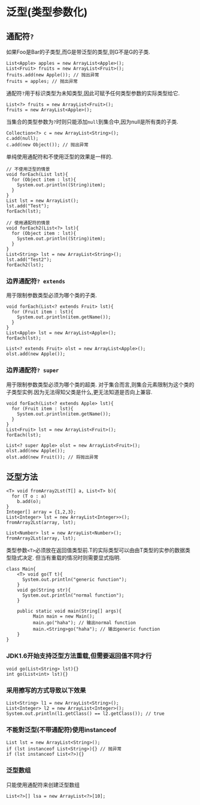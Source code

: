 # 泛型(类型参数化)


## 通配符`?`

如果Foo是Bar的子类型,而G是带泛型的类型,则G<Foo>不是G<Bar>的子类.
````
List<Apple> apples = new ArrayList<Apple>();
List<Fruit> fruits = new ArrayList<Fruit>();
fruits.add(new Apple()); // 抛出异常
fruits = apples; // 抛出异常
````
通配符`?`用于标识类型为未知类型,因此可赋予任何类型参数的实际类型给它.
````
List<?> fruits = new ArrayList<Fruit>();
fruits = new ArrayList<Apple>();
````
当集合的类型参数为`?`时则只能添加`null`到集合中,因为null是所有类的子类.
````
Collection<?> c = new ArrayList<String>();
c.add(null);
c.add(new Object()); // 抛出异常
````
单纯使用通配符和不使用泛型的效果是一样的.
````
// 不使用泛型的情景
void forEach(List lst){
  for (Object item : lst){
    System.out.println((String)item);
  }
}
List lst = new ArrayList();
lst.add("Test");
forEach(lst);

// 使用通配符的情景
void forEach2(List<?> lst){
  for (Object item : lst){
    System.out.println((String)item);
  }
}
List<String> lst = new ArrayList<String>();
lst.add("Test2");
forEach2(lst);
````

### 边界通配符`? extends`
用于限制参数类型必须为哪个类的子类.
````
void forEach(List<? extends Fruit> lst){
  for (Fruit item : lst){
    System.out.println(item.getName());
  }
}
List<Apple> lst = new ArrayList<Apple>();
forEach(lst);

List<? extends Fruit> olst = new ArrayList<Apple>();
olst.add(new Apple());
````

### 边界通配符`? super`
用于限制参数类型必须为哪个类的超类.
对于集合而言,则集合元素限制为这个类的子类型实例.因为无法得知父类是什么,更无法知道是否向上兼容.
````
void forEach(List<? extends Apple> lst){
  for (Fruit item : lst){
    System.out.println(item.getName());
  }
}
List<Fruit> lst = new ArrayList<Fruit>();
forEach(lst);

List<? super Apple> olst = new ArrayList<Fruit>();
olst.add(new Apple());
olst.add(new Fruit()); // 将抛出异常
````

## 泛型方法
````
<T> void fromArray2Lst(T[] a, List<T> b){
  for (T o : a)
    b.add(o);
}
Integer[] array = {1,2,3};
List<Integer> lst = new ArrayList<Integer>>();
fromArray2Lst(array, lst);

List<Number> lst = new ArrayList<Number>();
fromArray2Lst(array, lst);
````
类型参数`<T>`必须放在返回值类型前.T的实际类型可以由由T类型的实参的数据类型隐式决定.
但当有重载的情况时则需要显式指明.
````
class Main{
	<T> void go(T t){
	  System.out.println("generic function");
	}
	void go(String str){
	  System.out.println("normal function");
	}

	public static void main(String[] args){
          Main main = new Main();
          main.go("haha"); // 输出normal function
          main.<String>go("haha"); // 输出generic function
 	} 
}
````

### JDK1.6开始支持泛型方法重载,但需要返回值不同才行
````
void go(List<String> lst){}
int go(List<int> lst){}
````

### 采用擦写的方式导致以下效果
````
List<String> l1 = new ArrayList<String>();
List<Integer> l2 = new ArrayList<Integer>();
System.out.println(l1.getClass() == l2.getClass()); // true
````

### 不能對泛型(不带通配符)使用instanceof
````
List lst = new ArrayList<String>();
if (lst instanceof List<String>){} // 抛异常
if (lst instanceof List<?>){}
````

### 泛型数组
只能使用通配符来创建泛型数组
````
List<?>[] lsa = new ArrayList<?>[10];
````
